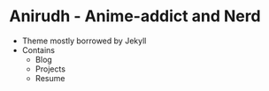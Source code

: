 # Anirudh - Anime-addict and Nerd
* Theme mostly borrowed by Jekyll
* Contains
  * Blog
  * Projects
  * Resume

